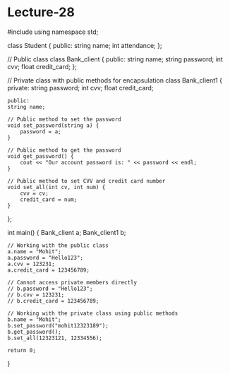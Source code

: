 # Lecture-28
#include<iostream>
using namespace std;

class Student {
    public:
    string name;
    int attendance;
};

// Public class
class Bank_client {
    public:
    string name;
    string password;
    int cvv;
    float credit_card;
};

// Private class with public methods for encapsulation
class Bank_client1 {
    private:
    string password;
    int cvv;
    float credit_card;

    public:
    string name;

    // Public method to set the password
    void set_password(string a) {
        password = a;
    }

    // Public method to get the password
    void get_password() {
        cout << "Our account password is: " << password << endl;
    }

    // Public method to set CVV and credit card number
    void set_all(int cv, int num) {
        cvv = cv;
        credit_card = num;
    }
};

int main() {
    Bank_client a;
    Bank_client1 b;
    
    // Working with the public class
    a.name = "Mohit";
    a.password = "Hello123";
    a.cvv = 123231;
    a.credit_card = 123456789;

    // Cannot access private members directly
    // b.password = "Hello123";
    // b.cvv = 123231;
    // b.credit_card = 123456789;

    // Working with the private class using public methods
    b.name = "Mohit";
    b.set_password("mohit12323189");
    b.get_password();
    b.set_all(12323121, 12334556);

    return 0;
}

